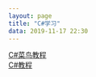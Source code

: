 ```yaml
---
layout: page
title: "C#学习"
data: 2019-11-17 22:30
---
```

[C#菜鸟教程](https://www.runoob.com/csharp/csharp-tutorial.html)  
[C#教程](http://c.biancheng.net/csharp/)